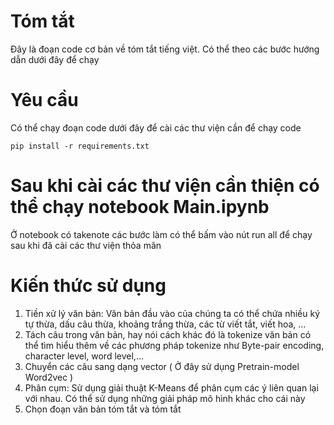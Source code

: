 # Tóm tắt
Đây là đoạn code cơ bản về tóm tắt tiếng việt. Có thể theo các bước hướng dẫn dưới đây để chạy

# Yêu cầu
Có thể chạy đoạn code dưới đây để cài các thư viện cần để chạy code

```
pip install -r requirements.txt
```
# Sau khi cài các thư viện cần thiện có thể chạy notebook Main.ipynb
Ở notebook có takenote các bước làm có thể bấm vào nút run all để chạy sau khi đã cài các thư viện thỏa mãn

# Kiến thức sử dụng

1. Tiền xử lý văn bản: Văn bản đầu vào của chúng ta có thể chứa nhiều ký tự thừa, dấu câu thừa, khoảng trắng thừa, các từ viết tắt, viết hoa, ... 
2. Tách câu trong văn bản, hay nói cách khác đó là tokenize văn bản có thể tìm hiểu thêm về các phương pháp tokenize như Byte-pair encoding, character level, word level,...
3. Chuyển các câu sang dạng vector ( Ở đây sử dụng Pretrain-model Word2vec )
4. Phân cụm: Sử dụng giải thuật K-Means để phân cụm các ý liên quan lại với nhau. Có thể sử dụng những giải pháp mô hình khác cho cái này
5. Chọn đoạn văn bản tóm tắt và tóm tắt